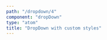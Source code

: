 ```yaml
---
path: "/dropdown/4"
component: "dropDown"
type: "atom"
title: "DropDown with custom styles"
---
```

<codeblock>
<DropDown
  fieldContainerProps={{
    background: 'rgba(39, 39, 39, .05)',
    border: 'none',
    color: '#8c8c8c',
  }}
  placeholderProps={{ color: '#8c8c8c' }}
  menuContainerProps={{
    borderLeft: 'none',
    borderRight: 'none',
  }}
  optionProps={{
    background: 'rgba(39, 39, 39, .05)',
    border: 'none',
    color: '#8c8c8c'
  }}
  options={[
    { label: 'Apple', value: 'apple' },
    { label: 'Banana', value: 'banana' },
    { label: 'Custard Apple', value: 'custard-apple' },
    { label: 'Dates', value: 'dates' }
  ]}
/>
</codeblock>
